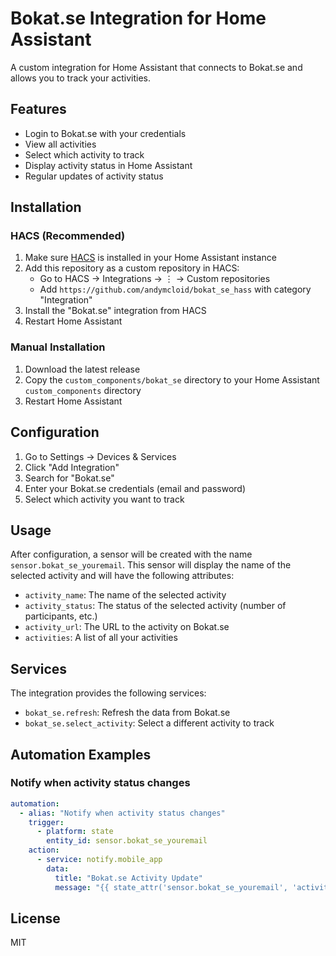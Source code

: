 # Bokat.se Integration for Home Assistant

A custom integration for Home Assistant that connects to Bokat.se and allows you to track your activities.

## Features

- Login to Bokat.se with your credentials
- View all activities
- Select which activity to track
- Display activity status in Home Assistant
- Regular updates of activity status

## Installation

### HACS (Recommended)

1. Make sure [HACS](https://hacs.xyz/) is installed in your Home Assistant instance
2. Add this repository as a custom repository in HACS:
   - Go to HACS → Integrations → ⋮ → Custom repositories
   - Add `https://github.com/andymcloid/bokat_se_hass` with category "Integration"
3. Install the "Bokat.se" integration from HACS
4. Restart Home Assistant

### Manual Installation

1. Download the latest release
2. Copy the `custom_components/bokat_se` directory to your Home Assistant `custom_components` directory
3. Restart Home Assistant

## Configuration

1. Go to Settings → Devices & Services
2. Click "Add Integration"
3. Search for "Bokat.se"
4. Enter your Bokat.se credentials (email and password)
5. Select which activity you want to track

## Usage

After configuration, a sensor will be created with the name `sensor.bokat_se_youremail`. This sensor will display the name of the selected activity and will have the following attributes:

- `activity_name`: The name of the selected activity
- `activity_status`: The status of the selected activity (number of participants, etc.)
- `activity_url`: The URL to the activity on Bokat.se
- `activities`: A list of all your activities

## Services

The integration provides the following services:

- `bokat_se.refresh`: Refresh the data from Bokat.se
- `bokat_se.select_activity`: Select a different activity to track

## Automation Examples

### Notify when activity status changes

```yaml
automation:
  - alias: "Notify when activity status changes"
    trigger:
      - platform: state
        entity_id: sensor.bokat_se_youremail
    action:
      - service: notify.mobile_app
        data:
          title: "Bokat.se Activity Update"
          message: "{{ state_attr('sensor.bokat_se_youremail', 'activity_status') }}"
```

## License

MIT